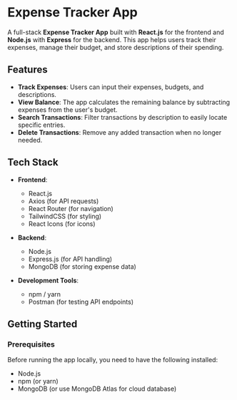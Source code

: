 # Expense Tracker App

A full-stack **Expense Tracker App** built with **React.js** for the frontend and **Node.js** with **Express** for the backend. This app helps users track their expenses, manage their budget, and store descriptions of their spending.

## Features

- **Track Expenses**: Users can input their expenses, budgets, and descriptions.
- **View Balance**: The app calculates the remaining balance by subtracting expenses from the user's budget.
- **Search Transactions**: Filter transactions by description to easily locate specific entries.
- **Delete Transactions**: Remove any added transaction when no longer needed.

## Tech Stack

- **Frontend**:
  - React.js
  - Axios (for API requests)
  - React Router (for navigation)
  - TailwindCSS (for styling)
  - React Icons (for icons)

- **Backend**:
  - Node.js
  - Express.js (for API handling)
  - MongoDB (for storing expense data)

- **Development Tools**:
  - npm / yarn
  - Postman (for testing API endpoints)

## Getting Started

### Prerequisites

Before running the app locally, you need to have the following installed:

- Node.js
- npm (or yarn)
- MongoDB (or use MongoDB Atlas for cloud database)

 
